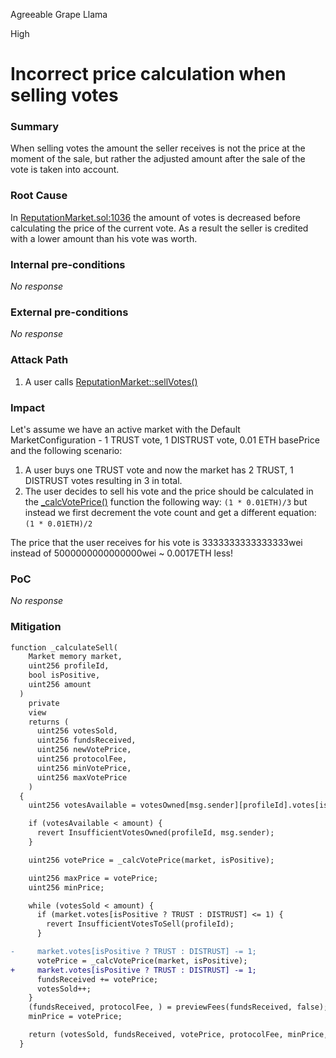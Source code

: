 Agreeable Grape Llama

High

# Incorrect price calculation when selling votes

### Summary

When selling votes the amount the seller receives is not the price at the moment of the sale, but rather the adjusted amount after the sale of the vote is taken into account.

### Root Cause

In [ReputationMarket.sol:1036](https://github.com/sherlock-audit/2024-11-ethos-network-ii/blob/main/ethos/packages/contracts/contracts/ReputationMarket.sol#L1036-L1037) the amount of votes is decreased before calculating the price of the current vote. As a result the seller is credited with a lower amount than his vote was worth.

### Internal pre-conditions

_No response_

### External pre-conditions

_No response_

### Attack Path

1. A user calls [ReputationMarket::sellVotes()](https://github.com/sherlock-audit/2024-11-ethos-network-ii/blob/main/ethos/packages/contracts/contracts/ReputationMarket.sol#L495)

### Impact

Let's assume we have an active market with the Default MarketConfiguration - 1 TRUST vote, 1 DISTRUST vote, 0.01 ETH  basePrice and the following scenario:

1. A user buys one TRUST vote and now the market has 2 TRUST, 1 DISTRUST votes resulting in 3 in total.
2. The user decides to sell his vote and the price should be calculated in the [_calcVotePrice()](https://github.com/sherlock-audit/2024-11-ethos-network-ii/blob/main/ethos/packages/contracts/contracts/ReputationMarket.sol#L920) function the following way: 
```(1 * 0.01ETH)/3```
but instead we first decrement the vote count and get a different equation: 
```(1 * 0.01ETH)/2```

The price that the user receives for his vote is 3333333333333333wei instead of 5000000000000000wei ~ 0.0017ETH less!



### PoC

_No response_

### Mitigation

```diff
function _calculateSell(
    Market memory market,
    uint256 profileId,
    bool isPositive,
    uint256 amount
  )
    private
    view
    returns (
      uint256 votesSold,
      uint256 fundsReceived,
      uint256 newVotePrice,
      uint256 protocolFee,
      uint256 minVotePrice,
      uint256 maxVotePrice
    )
  {
    uint256 votesAvailable = votesOwned[msg.sender][profileId].votes[isPositive ? TRUST : DISTRUST];

    if (votesAvailable < amount) {
      revert InsufficientVotesOwned(profileId, msg.sender);
    }

    uint256 votePrice = _calcVotePrice(market, isPositive);

    uint256 maxPrice = votePrice;
    uint256 minPrice;

    while (votesSold < amount) {
      if (market.votes[isPositive ? TRUST : DISTRUST] <= 1) {
        revert InsufficientVotesToSell(profileId);
      }

-     market.votes[isPositive ? TRUST : DISTRUST] -= 1;
      votePrice = _calcVotePrice(market, isPositive);
+     market.votes[isPositive ? TRUST : DISTRUST] -= 1;
      fundsReceived += votePrice;
      votesSold++;
    }
    (fundsReceived, protocolFee, ) = previewFees(fundsReceived, false);
    minPrice = votePrice;

    return (votesSold, fundsReceived, votePrice, protocolFee, minPrice, maxPrice);
  }
```